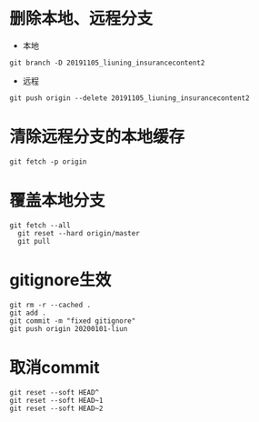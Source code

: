 # 删除本地、远程分支
- 本地
```shell script
git branch -D 20191105_liuning_insurancecontent2
```
- 远程
```shell script
git push origin --delete 20191105_liuning_insurancecontent2
```
# 清除远程分支的本地缓存
```shell script
git fetch -p origin
```
# 覆盖本地分支
```shell script
git fetch --all
  git reset --hard origin/master
  git pull
```
# gitignore生效
```shell script
git rm -r --cached .
git add . 
git commit -m "fixed gitignore"
git push origin 20200101-liun
```
# 取消commit
```shell script
git reset --soft HEAD^
git reset --soft HEAD~1
git reset --soft HEAD~2
```

